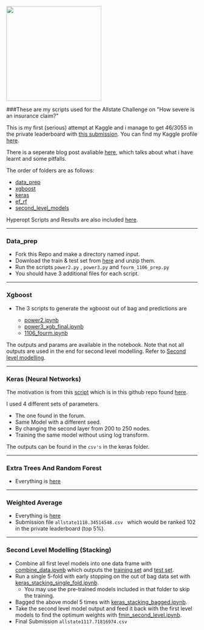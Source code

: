 <a href="https://www.kaggle.com/c/allstate-claims-severity" target="_blank"><img src="https://www.allstatenewsroom.com/wp-content/uploads/2015/12/Allstate_Logo4.jpeg" width="250"></a>

###These are my scripts used for the Allstate Challenge on "How severe is an insurance claim?"

This is my first (serious) attempt at Kaggle and i manage to get 46/3055 in the private leaderboard with [this submission](https://github.com/Freedom89/Allstate_kaggle/blob/master/allstate1117.71816974.csv). You can find my Kaggle profile [here](https://www.kaggle.com/datajanitor).

There is a seperate blog post avaliable [here](http://freedom89.github.io/Allstate_kaggle), which talks about what i have learnt and some pitfalls. 

The order of folders are as follows:  

* [data_prep](https://github.com/Freedom89/Allstate_kaggle/tree/master/data_prep)
* [xgboost](https://github.com/Freedom89/Allstate_kaggle/tree/master/xgboost)
* [keras](https://github.com/Freedom89/Allstate_kaggle/tree/master/keras)
* [ef\_rf](https://github.com/Freedom89/Allstate_kaggle/tree/master/ef_rf)
* [second\_level\_models](https://github.com/Freedom89/Allstate_kaggle/tree/master/second_level_models)

Hyperopt Scripts and Results are also included [here](https://github.com/Freedom89/Allstate_kaggle/tree/master/hyperopt_results). 

***

### Data_prep

* Fork this Repo and make a directory named input.
* Download the train & test set from [here](https://www.kaggle.com/c/allstate-claims-severity/data) and unzip them. 
* Run the scripts `power2.py` , `power3.py` and `fourm_1106_prep.py`
* You should have 3 additional files for each script. 

***
### Xgboost

* The 3 scripts to generate the xgboost out of bag and predictions are 

	* [power2.ipynb](https://github.com/Freedom89/Allstate_kaggle/blob/master/xgboost/power2.ipynb)
	* [power3\_xgb\_final.ipynb](https://github.com/Freedom89/Allstate_kaggle/blob/master/xgboost/power3_xgb_final.ipynb)
	* [1106\_fourm.ipynb](https://github.com/Freedom89/Allstate_kaggle/blob/master/xgboost/1106_fourm.ipynb) 

The outputs and params are available in the notebook. Note that not all outputs are used in the end for second level modelling. Refer to [Second level modelling](#stacking). 
	
***

### Keras (Neural Networks)

The motivation is from this [script](https://www.kaggle.com/mtinti/allstate-claims-severity/keras-starter-with-bagging-1111-84364/comments) which is in this github repo found [here](https://github.com/Freedom89/Allstate_kaggle/blob/master/keras/keras.ipynb).

I used 4 different sets of parameters.

* The one found in the forum.
* Same Model with a different seed.
* By changing the second layer from 200 to 250 nodes.
* Training the same model without using log transform. 

The outputs can be found in the `csv's` in the keras folder. 

*** 
### Extra Trees And Random Forest 

* Everything is [here](https://github.com/Freedom89/Allstate_kaggle/blob/master/ef_rf/rf_ef.ipynb)

***

### Weighted Average

* Everything is [here](https://github.com/Freedom89/Allstate_kaggle/blob/master/fmin_first_level_models.ipynb)
* Submission file `allstate1118.34514548.csv ` which would be ranked 102 in the private leaderboard (top 5%).

***
### <a name="stacking"></a> Second Level Modelling (Stacking) 

* Combine all first level models into one data frame with [combine_data.ipynb](https://github.com/Freedom89/Allstate_kaggle/blob/master/second_level_models/combine_data.ipynb) which outputs the [training set](https://github.com/Freedom89/Allstate_kaggle/blob/master/second_level_models/train_second_level_model.csv) and [test set](https://github.com/Freedom89/Allstate_kaggle/blob/master/second_level_models/test_second_level_model.csv).
* Run a single 5-fold with early stopping on the out of bag data set with [keras\_stacking\_single\_fold.ipynb](https://github.com/Freedom89/Allstate_kaggle/blob/master/second_level_models/keras_stacking_single_fold.ipynb). 
	* You may use the pre-trained models included in that folder to skip the training. 
* Bagged the above model 5 times with [keras\_stacking\_bagged.ipynb](https://github.com/Freedom89/Allstate_kaggle/blob/master/second_level_models/keras_stacking_bagged.ipynb).
* Take the second level model output and feed it back with the first level models to find the optimum weights with [fmin\_second\_level.ipynb](https://github.com/Freedom89/Allstate_kaggle/blob/master/fmin_second_level.ipynb).
* Final Submission `allstate1117.71816974.csv`




